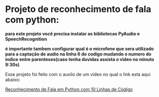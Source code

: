 <h1>Projeto de reconhecimento de fala com python:</h1>

<strong>para este projeto você precisa instalar as bibliotecas PyAudio e SpeechRecognition</strong>

<strong> é importante tambem configurar qual é o microfone que sera utilizado para a captação de audio na linha 6 do codigo mudando o numero do indice entre parenteses(caso tenha duvidas assista o video no minuto 9:30s)</strong>

<p>Esse projeto foi feito com o auxilo de um video no qual o link esta aqui abaixo:</p>

<a href="https://youtu.be/fMyzSrDoT-E" target="_blank">Reconhecimento de Fala em Python com 10 Linhas de Código
</a>